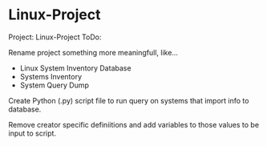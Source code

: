 # Linux-Project
Project: Linux-Project
ToDo: 

Rename project something more meaningfull, like...
  * Linux System Inventory Database
  * Systems Inventory
  * System Query Dump

Create Python (.py) script file to run query on systems that import info to database.

Remove creator specific definiitions and add variables to those values to be input to script.

